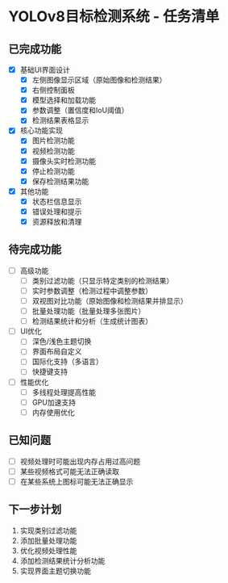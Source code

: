 # YOLOv8目标检测系统 - 任务清单

## 已完成功能

- [x] 基础UI界面设计
  - [x] 左侧图像显示区域（原始图像和检测结果）
  - [x] 右侧控制面板
  - [x] 模型选择和加载功能
  - [x] 参数调整（置信度和IoU阈值）
  - [x] 检测结果表格显示

- [x] 核心功能实现
  - [x] 图片检测功能
  - [x] 视频检测功能
  - [x] 摄像头实时检测功能
  - [x] 停止检测功能
  - [x] 保存检测结果功能

- [x] 其他功能
  - [x] 状态栏信息显示
  - [x] 错误处理和提示
  - [x] 资源释放和清理

## 待完成功能

- [ ] 高级功能
  - [ ] 类别过滤功能（只显示特定类别的检测结果）
  - [ ] 实时参数调整（检测过程中调整参数）
  - [ ] 双视图对比功能（原始图像和检测结果并排显示）
  - [ ] 批量处理功能（批量处理多张图片）
  - [ ] 检测结果统计和分析（生成统计图表）

- [ ] UI优化
  - [ ] 深色/浅色主题切换
  - [ ] 界面布局自定义
  - [ ] 国际化支持（多语言）
  - [ ] 快捷键支持

- [ ] 性能优化
  - [ ] 多线程处理提高性能
  - [ ] GPU加速支持
  - [ ] 内存使用优化

## 已知问题

- [ ] 视频处理时可能出现内存占用过高问题
- [ ] 某些视频格式可能无法正确读取
- [ ] 在某些系统上图标可能无法正确显示

## 下一步计划

1. 实现类别过滤功能
2. 添加批量处理功能
3. 优化视频处理性能
4. 添加检测结果统计分析功能
5. 实现界面主题切换功能
